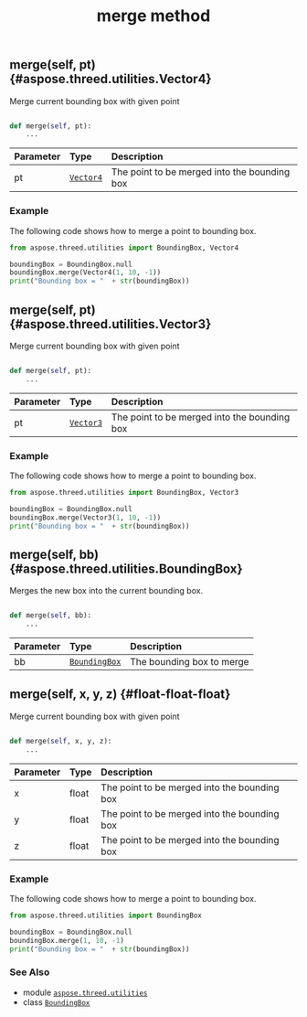 ﻿---
title: merge method
second_title: Aspose.3D for Python via .NET API References
description: 
type: docs
weight: 40
url: /python-net/aspose.threed.utilities/boundingbox/merge/
is_root: false
---

## merge(self, pt) {#aspose.threed.utilities.Vector4}

Merge current bounding box with given point



```python

def merge(self, pt):
    ...
```


| Parameter | Type | Description |
| :- | :- | :- |
| pt | [`Vector4`](/3d/python-net/aspose.threed.utilities/vector4) | The point to be merged into the bounding box |

### Example 


The following code shows how to merge a point to bounding box.

```python
from aspose.threed.utilities import BoundingBox, Vector4

boundingBox = BoundingBox.null
boundingBox.merge(Vector4(1, 10, -1))
print("Bounding box = "  + str(boundingBox))

```


## merge(self, pt) {#aspose.threed.utilities.Vector3}

Merge current bounding box with given point



```python

def merge(self, pt):
    ...
```


| Parameter | Type | Description |
| :- | :- | :- |
| pt | [`Vector3`](/3d/python-net/aspose.threed.utilities/vector3) | The point to be merged into the bounding box |

### Example 


The following code shows how to merge a point to bounding box.

```python
from aspose.threed.utilities import BoundingBox, Vector3

boundingBox = BoundingBox.null
boundingBox.merge(Vector3(1, 10, -1))
print("Bounding box = "  + str(boundingBox))

```


## merge(self, bb) {#aspose.threed.utilities.BoundingBox}

Merges the new box into the current bounding box.



```python

def merge(self, bb):
    ...
```


| Parameter | Type | Description |
| :- | :- | :- |
| bb | [`BoundingBox`](/3d/python-net/aspose.threed.utilities/boundingbox) | The bounding box to merge |


## merge(self, x, y, z) {#float-float-float}

Merge current bounding box with given point



```python

def merge(self, x, y, z):
    ...
```


| Parameter | Type | Description |
| :- | :- | :- |
| x | float | The point to be merged into the bounding box |
| y | float | The point to be merged into the bounding box |
| z | float | The point to be merged into the bounding box |

### Example 


The following code shows how to merge a point to bounding box.

```python
from aspose.threed.utilities import BoundingBox

boundingBox = BoundingBox.null
boundingBox.merge(1, 10, -1)
print("Bounding box = "  + str(boundingBox))

```



### See Also
* module [`aspose.threed.utilities`](../../)
* class [`BoundingBox`](/3d/python-net/aspose.threed.utilities/boundingbox)
